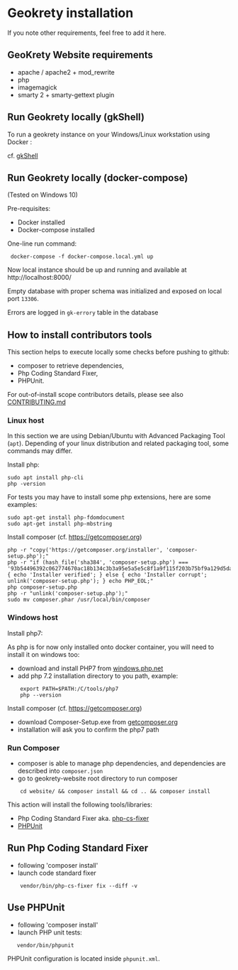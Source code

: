 # Geokrety installation

If you note other requirements, feel free to add it here.

## GeoKrety Website requirements

* apache / apache2 + mod_rewrite
* php
* imagemagick
* smarty 2 + smarty-gettext plugin


## Run Geokrety locally (gkShell)

To run a geokrety instance on your Windows/Linux workstation using Docker :

 cf. [gkShell](gkShell/README.md)


## Run Geokrety locally (docker-compose)

(Tested on Windows 10)

Pre-requisites:
- Docker installed
- Docker-compose installed

One-line run command:

     docker-compose -f docker-compose.local.yml up

Now local instance should be up and running and available at http://localhost:8000/

Empty database with proper schema was initialized and exposed on local port `13306`.

Errors are logged in `gk-errory` table in the database

## How to install contributors tools

This section helps to execute locally some checks before pushing to github:
- composer to retrieve dependencies,
- Php Coding Standard Fixer,
- PHPUnit.

For out-of-install scope contributors details, please see also [CONTRIBUTING.md](CONTRIBUTING.md)

### Linux host

In this section we are using Debian/Ubuntu with Advanced Packaging Tool (`apt`). 
Depending of your linux distribution and related packaging tool, some commands may differ.

Install php:

    sudo apt install php-cli
    php -version

For tests you may have to install some php extensions, here are some examples:

    sudo apt-get install php-fdomdocument
    sudo apt-get install php-mbstring

Install composer (cf. https://getcomposer.org)

    php -r "copy('https://getcomposer.org/installer', 'composer-setup.php');"
    php -r "if (hash_file('sha384', 'composer-setup.php') === '93b54496392c062774670ac18b134c3b3a95e5a5e5c8f1a9f115f203b75bf9a129d5daa8ba6a13e2cc8a1da0806388a8') { echo 'Installer verified'; } else { echo 'Installer corrupt'; unlink('composer-setup.php'); } echo PHP_EOL;"
    php composer-setup.php
    php -r "unlink('composer-setup.php');"
    sudo mv composer.phar /usr/local/bin/composer

### Windows host


Install php7:

As php is for now only installed onto docker container, you will need to install it on windows too:

* download and install PHP7 from [windows.php.net](https://windows.php.net/download/)
* add php 7.2 installation directory to you path, example:

````
    export PATH=$PATH:/C/tools/php7
    php --version
````

Install composer (cf. https://getcomposer.org)

* download Composer-Setup.exe from [getcomposer.org](https://getcomposer.org/doc/00-intro.md)
* installation will ask you to confirm the php7 path

### Run Composer

* composer is able to manage php dependencies, and dependencies are described into `composer.json`
* go to geokrety-website root directory to run composer

````
    cd website/ && composer install && cd .. && composer install
````

This action will install the following tools/libraries:
* Php Coding Standard Fixer aka. [php-cs-fixer](https://github.com/FriendsOfPHP/PHP-CS-Fixer)
* [PHPUnit](https://phpunit.de/manual/6.5/fr/installation.html)

## Run Php Coding Standard Fixer

* following 'composer install'
* launch code standard fixer

````
    vendor/bin/php-cs-fixer fix --diff -v
````

## Use PHPUnit

* following 'composer install'
* launch PHP unit tests:

````
   vendor/bin/phpunit
````

PHPUnit configuration is located inside `phpunit.xml`.

